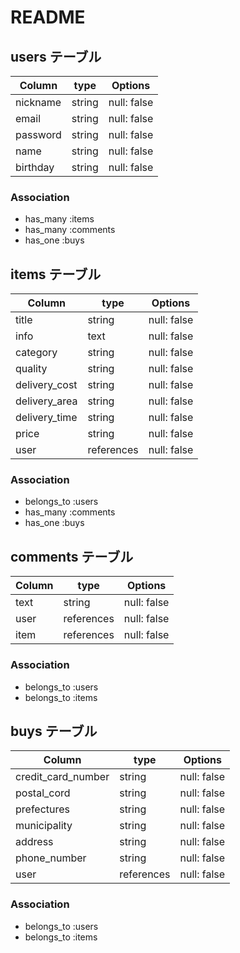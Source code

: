 # README

## users テーブル

| Column      | type   | Options     |
| ----------- | ------ | ----------- |
| nickname    | string | null: false |
| email       | string | null: false |
| password    | string | null: false |
| name        | string | null: false |
| birthday    | string | null: false |  

### Association

- has_many :items
- has_many :comments
- has_one  :buys


## items テーブル

| Column        | type       | Options     |
| ------------- | ---------- | ----------- |
| title         | string     | null: false |
| info          | text       | null: false |
| category      | string     | null: false |
| quality       | string     | null: false |
| delivery_cost | string     | null: false |
| delivery_area | string     | null: false |
| delivery_time | string     | null: false |
| price         | string     | null: false |
| user          | references | null: false |



### Association

- belongs_to :users
- has_many   :comments
- has_one    :buys

## comments テーブル

| Column      | type       | Options     |
| ----------- | ---------- | ----------- |
| text        | string     | null: false |
| user        | references | null: false |
| item        | references | null: false |

### Association

- belongs_to :users
- belongs_to :items



## buys テーブル

| Column             | type       | Options     |
| ------------------ | ---------- | ----------- |
| credit_card_number | string     | null: false |
| postal_cord        | string     | null: false |
| prefectures        | string     | null: false |
| municipality       | string     | null: false |
| address            | string     | null: false |
| phone_number       | string     | null: false |
| user               | references | null: false |

### Association

- belongs_to :users
- belongs_to :items